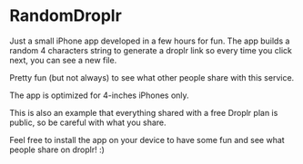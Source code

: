 RandomDroplr
============

Just a small iPhone app developed in a few hours for fun. The app builds a random 4 characters string to generate a droplr link so every time you click next, you can see a new file. 

Pretty fun (but not always) to see what other people share with this service. 

The app is optimized for 4-inches iPhones only.

This is also an example that everything shared with a free Droplr plan is public, so be careful with what you share.

Feel free to install the app on your device to have some fun and see what people share on droplr! :)
